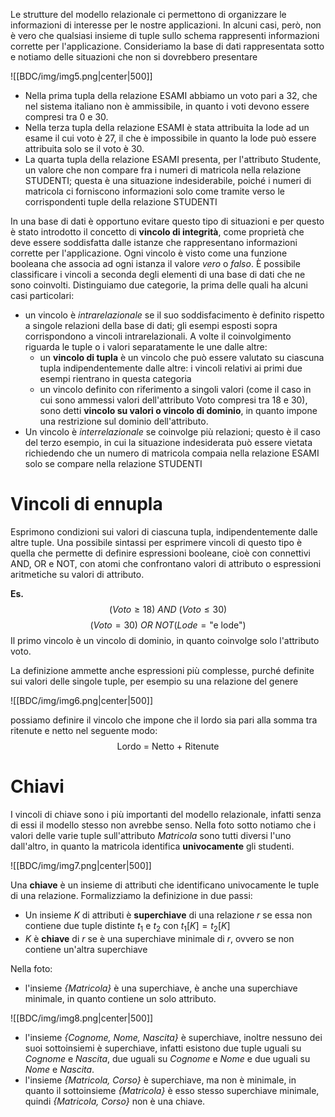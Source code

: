 Le strutture del modello relazionale ci permettono di organizzare le informazioni di interesse per le nostre applicazioni. In alcuni casi, però, non è vero che qualsiasi insieme di tuple sullo schema rappresenti informazioni corrette per l'applicazione. Consideriamo la base di dati rappresentata sotto e notiamo delle situazioni che non si dovrebbero presentare

![[BDC/img/img5.png|center|500]]

- Nella prima tupla della relazione ESAMI abbiamo un voto pari a 32, che nel sistema italiano non è ammissibile, in quanto i voti devono essere compresi tra 0 e 30.
- Nella terza tupla della relazione ESAMI è stata attribuita la lode ad un esame il cui voto è 27, il che è impossibile in quanto la lode può essere attribuita solo se il voto è 30.
- La quarta tupla della relazione ESAMI presenta, per l'attributo Studente, un valore che non compare fra i numeri di matricola nella relazione STUDENTI; questa è una situazione indesiderabile, poiché i numeri di matricola ci forniscono informazioni solo come tramite verso le corrispondenti tuple della relazione STUDENTI

In una base di dati è opportuno evitare questo tipo di situazioni e per questo è stato introdotto il concetto di **vincolo di integrità**, come proprietà che deve essere soddisfatta dalle istanze che rappresentano informazioni corrette per l'applicazione. Ogni vincolo è visto come una funzione booleana che associa ad ogni istanza il valore *vero* o *falso*.
È possibile classificare i vincoli a seconda degli elementi di una base di dati che ne sono coinvolti. Distinguiamo due categorie, la prima delle quali ha alcuni casi particolari:
- un vincolo è *intrarelazionale* se il suo soddisfacimento è definito rispetto a singole relazioni della base di dati; gli esempi esposti sopra corrispondono a vincoli intrarelazionali. A volte il coinvolgimento riguarda le tuple o i valori separatamente le une dalle altre: 
	- un **vincolo di tupla** è un vincolo che può essere valutato su ciascuna tupla indipendentemente dalle altre: i vincoli relativi ai primi due esempi rientrano in questa categoria
	- un vincolo definito con riferimento a singoli valori (come il caso in cui sono ammessi valori dell'attributo Voto compresi tra 18 e 30), sono detti **vincolo su valori o vincolo di dominio**, in quanto impone una restrizione sul dominio dell'attributo.
- Un vincolo è *interrelazionale* se coinvolge più relazioni; questo è il caso del terzo esempio, in cui la situazione indesiderata può essere vietata richiedendo che un numero di matricola compaia nella relazione ESAMI solo se compare nella relazione STUDENTI

# Vincoli di ennupla
Esprimono condizioni sui valori di ciascuna tupla, indipendentemente dalle altre tuple.
Una possibile sintassi per esprimere vincoli di questo tipo è quella che permette di definire espressioni booleane, cioè con connettivi AND, OR e NOT, con atomi che confrontano valori di attributo o espressioni aritmetiche su valori di attributo. 

**Es.**
$$(Voto \geq 18)\: AND\: (Voto \leq 30)$$
$$(Voto=30)\: OR \: NOT (Lode=\text{"e lode"})$$
Il primo vincolo è un vincolo di dominio, in quanto coinvolge solo l'attributo voto.

La definizione ammette anche espressioni più complesse, purché definite sui valori delle singole tuple, per esempio su una relazione del genere

![[BDC/img/img6.png|center|500]]

possiamo definire il vincolo che impone che il lordo sia pari alla somma tra ritenute e netto nel seguente modo: $$\text{Lordo = Netto + Ritenute}$$
# Chiavi
I vincoli di chiave sono i più importanti del modello relazionale, infatti senza di essi il modello stesso non avrebbe senso. Nella foto sotto notiamo che i valori delle varie tuple sull'attributo *Matricola* sono tutti diversi l'uno dall'altro, in quanto la matricola identifica **univocamente** gli studenti. 

![[BDC/img/img7.png|center|500]]

Una **chiave** è un insieme di attributi che identificano univocamente le tuple di una relazione. Formalizziamo la definizione in due passi: 
- Un insieme $K$ di attributi è **superchiave** di una relazione $r$ se essa non contiene due tuple distinte $t_{1}$ e $t_2$ con $t_1[K]=t_2[K]$
- $K$ è **chiave** di $r$ se è una superchiave minimale di $r$, ovvero se non contiene un'altra superchiave

Nella foto:
- l'insieme *{Matricola}* è una superchiave, è anche una superchiave minimale, in quanto contiene un solo attributo.

![[BDC/img/img8.png|center|500]]

- l'insieme *{Cognome, Nome, Nascita}* è superchiave, inoltre nessuno dei suoi sottoinsiemi è superchiave, infatti esistono due tuple uguali su *Cognome* e *Nascita*, due uguali su *Cognome* e *Nome* e due uguali su *Nome* e *Nascita*.
- l'insieme *{Matricola, Corso}* è superchiave, ma non è minimale, in quanto il sottoinsieme *{Matricola}* è esso stesso superchiave minimale, quindi *{Matricola, Corso}* non è una chiave.